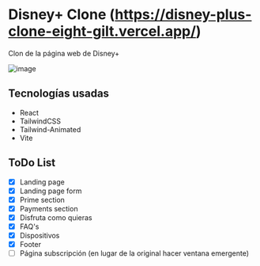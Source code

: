 # Disney+ Clone (https://disney-plus-clone-eight-gilt.vercel.app/)

Clon de la página web de Disney+

![image](https://github.com/AlvaroVFon/DisneyPlusClone/assets/130296209/67e27196-21c3-410c-8883-d1b527c6ca46)

## Tecnologías usadas
- React
- TailwindCSS
- Tailwind-Animated
- Vite


## ToDo List
- [x] Landing page
- [x] Landing page form
- [x] Prime section
- [x] Payments section
- [x] Disfruta como quieras
- [x] FAQ's
- [x] Dispositivos
- [x] Footer
- [ ] Página subscripción (en lugar de la original hacer ventana emergente)
